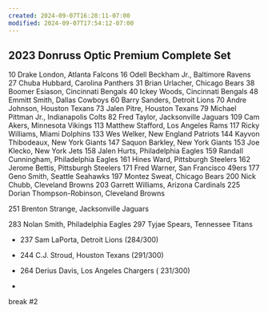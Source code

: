 ```yaml
---
created: 2024-09-07T16:28:11-07:00
modified: 2024-09-07T17:54:12-07:00
---
```


## 2023 Donruss Optic Premium Complete Set

10 Drake London, Atlanta Falcons
16 Odell Beckham Jr., Baltimore Ravens
27 Chuba Hubbard, Carolina Panthers
31 Brian Urlacher, Chicago Bears
38 Boomer Esiason, Cincinnati Bengals
40 Ickey Woods, Cincinnati Bengals
48 Emmitt Smith, Dallas Cowboys
60 Barry Sanders, Detroit Lions
70 Andre Johnson, Houston Texans
73 Jalen Pitre, Houston Texans
79 Michael Pittman Jr., Indianapolis Colts
82 Fred Taylor, Jacksonville Jaguars
109 Cam Akers, Minnesota Vikings
113 Matthew Stafford, Los Angeles Rams
117 Ricky Williams, Miami Dolphins
133 Wes Welker, New England Patriots
144 Kayvon Thibodeaux, New York Giants
147 Saquon Barkley, New York Giants
153 Joe Klecko, New York Jets
158 Jalen Hurts, Philadelphia Eagles
159 Randall Cunningham, Philadelphia Eagles
161 Hines Ward, Pittsburgh Steelers
162 Jerome Bettis, Pittsburgh Steelers
171 Fred Warner, San Francisco 49ers
177 Geno Smith, Seattle Seahawks
197 Montez Sweat, Chicago Bears
200 Nick Chubb, Cleveland Browns
203 Garrett Williams, Arizona Cardinals
225 Dorian Thompson-Robinson, Cleveland Browns

251 Brenton Strange, Jacksonville Jaguars

283 Nolan Smith, Philadelphia Eagles
297 Tyjae Spears, Tennessee Titans



- 237 Sam LaPorta, Detroit Lions (284/300)
- 244 C.J. Stroud, Houston Texans (291/300)
- 264 Derius Davis, Los Angeles Chargers ( 231/300)

- 
break #2

